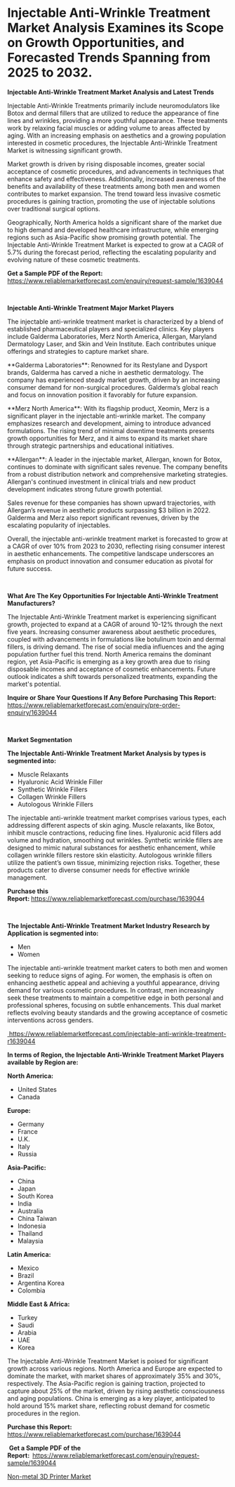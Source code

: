 <p><h1>Injectable Anti-Wrinkle Treatment Market Analysis Examines its Scope on Growth Opportunities, and Forecasted Trends Spanning from 2025 to 2032.</h1></p><p><strong>Injectable Anti-Wrinkle Treatment Market Analysis and Latest Trends</strong></p>
<p><p>Injectable Anti-Wrinkle Treatments primarily include neuromodulators like Botox and dermal fillers that are utilized to reduce the appearance of fine lines and wrinkles, providing a more youthful appearance. These treatments work by relaxing facial muscles or adding volume to areas affected by aging. With an increasing emphasis on aesthetics and a growing population interested in cosmetic procedures, the Injectable Anti-Wrinkle Treatment Market is witnessing significant growth.</p><p>Market growth is driven by rising disposable incomes, greater social acceptance of cosmetic procedures, and advancements in techniques that enhance safety and effectiveness. Additionally, increased awareness of the benefits and availability of these treatments among both men and women contributes to market expansion. The trend toward less invasive cosmetic procedures is gaining traction, promoting the use of injectable solutions over traditional surgical options.</p><p>Geographically, North America holds a significant share of the market due to high demand and developed healthcare infrastructure, while emerging regions such as Asia-Pacific show promising growth potential. The Injectable Anti-Wrinkle Treatment Market is expected to grow at a CAGR of 5.7% during the forecast period, reflecting the escalating popularity and evolving nature of these cosmetic treatments.</p></p>
<p><strong>Get a Sample PDF of the Report:&nbsp;</strong> <a href="https://www.reliablemarketforecast.com/enquiry/request-sample/1639044?utm_campaign=3089&utm_medium=2&utm_source=Github&utm_content=ia&utm_term=23032025&utm_id=injectable-anti-wrinkle-treatment">https://www.reliablemarketforecast.com/enquiry/request-sample/1639044</a></p>
<p>&nbsp;</p>
<p><strong>Injectable Anti-Wrinkle Treatment Major Market Players</strong></p>
<p><p>The injectable anti-wrinkle treatment market is characterized by a blend of established pharmaceutical players and specialized clinics. Key players include Galderma Laboratories, Merz North America, Allergan, Maryland Dermatology Laser, and Skin and Vein Institute. Each contributes unique offerings and strategies to capture market share.</p><p>**Galderma Laboratories**: Renowned for its Restylane and Dysport brands, Galderma has carved a niche in aesthetic dermatology. The company has experienced steady market growth, driven by an increasing consumer demand for non-surgical procedures. Galderma’s global reach and focus on innovation position it favorably for future expansion.</p><p>**Merz North America**: With its flagship product, Xeomin, Merz is a significant player in the injectable anti-wrinkle market. The company emphasizes research and development, aiming to introduce advanced formulations. The rising trend of minimal downtime treatments presents growth opportunities for Merz, and it aims to expand its market share through strategic partnerships and educational initiatives.</p><p>**Allergan**: A leader in the injectable market, Allergan, known for Botox, continues to dominate with significant sales revenue. The company benefits from a robust distribution network and comprehensive marketing strategies. Allergan's continued investment in clinical trials and new product development indicates strong future growth potential.</p><p>Sales revenue for these companies has shown upward trajectories, with Allergan’s revenue in aesthetic products surpassing $3 billion in 2022. Galderma and Merz also report significant revenues, driven by the escalating popularity of injectables.</p><p>Overall, the injectable anti-wrinkle treatment market is forecasted to grow at a CAGR of over 10% from 2023 to 2030, reflecting rising consumer interest in aesthetic enhancements. The competitive landscape underscores an emphasis on product innovation and consumer education as pivotal for future success.</p></p>
<p>&nbsp;</p>
<p><strong>What Are The Key Opportunities For Injectable Anti-Wrinkle Treatment Manufacturers?</strong></p>
<p><p>The Injectable Anti-Wrinkle Treatment market is experiencing significant growth, projected to expand at a CAGR of around 10-12% through the next five years. Increasing consumer awareness about aesthetic procedures, coupled with advancements in formulations like botulinum toxin and dermal fillers, is driving demand. The rise of social media influences and the aging population further fuel this trend. North America remains the dominant region, yet Asia-Pacific is emerging as a key growth area due to rising disposable incomes and acceptance of cosmetic enhancements. Future outlook indicates a shift towards personalized treatments, expanding the market's potential.</p></p>
<p><strong>Inquire or Share Your Questions If Any Before Purchasing This Report:</strong> <a href="https://www.reliablemarketforecast.com/enquiry/pre-order-enquiry/1639044?utm_campaign=3089&utm_medium=2&utm_source=Github&utm_content=ia&utm_term=23032025&utm_id=injectable-anti-wrinkle-treatment">https://www.reliablemarketforecast.com/enquiry/pre-order-enquiry/1639044</a></p>
<p>&nbsp;</p>
<p><strong>Market Segmentation</strong></p>
<p><strong>The Injectable Anti-Wrinkle Treatment Market Analysis by types is segmented into:</strong></p>
<p><ul><li>Muscle Relaxants</li><li>Hyaluronic Acid Wrinkle Filler</li><li>Synthetic Wrinkle Fillers</li><li>Collagen Wrinkle Fillers</li><li>Autologous Wrinkle Fillers</li></ul></p>
<p><p>The injectable anti-wrinkle treatment market comprises various types, each addressing different aspects of skin aging. Muscle relaxants, like Botox, inhibit muscle contractions, reducing fine lines. Hyaluronic acid fillers add volume and hydration, smoothing out wrinkles. Synthetic wrinkle fillers are designed to mimic natural substances for aesthetic enhancement, while collagen wrinkle fillers restore skin elasticity. Autologous wrinkle fillers utilize the patient’s own tissue, minimizing rejection risks. Together, these products cater to diverse consumer needs for effective wrinkle management.</p></p>
<p><strong>Purchase this Report:&nbsp;</strong><a href="https://www.reliablemarketforecast.com/purchase/1639044?utm_campaign=3089&utm_medium=2&utm_source=Github&utm_content=ia&utm_term=23032025&utm_id=injectable-anti-wrinkle-treatment">https://www.reliablemarketforecast.com/purchase/1639044</a></p>
<p>&nbsp;</p>
<p><strong>The Injectable Anti-Wrinkle Treatment Market Industry Research by Application is segmented into:</strong></p>
<p><ul><li>Men</li><li>Women</li></ul></p>
<p><p>The injectable anti-wrinkle treatment market caters to both men and women seeking to reduce signs of aging. For women, the emphasis is often on enhancing aesthetic appeal and achieving a youthful appearance, driving demand for various cosmetic procedures. In contrast, men increasingly seek these treatments to maintain a competitive edge in both personal and professional spheres, focusing on subtle enhancements. This dual market reflects evolving beauty standards and the growing acceptance of cosmetic interventions across genders.</p></p>
<p><a href="https://www.reliablemarketforecast.com/injectable-anti-wrinkle-treatment-r1639044?utm_campaign=3089&utm_medium=2&utm_source=Github&utm_content=ia&utm_term=23032025&utm_id=injectable-anti-wrinkle-treatment">&nbsp;https://www.reliablemarketforecast.com/injectable-anti-wrinkle-treatment-r1639044</a></p>
<p><strong>In terms of Region, the Injectable Anti-Wrinkle Treatment Market Players available by Region are:</strong></p>
<p>
    <p> <strong> North America: </strong>
        <ul>
            <li>United States</li>
            <li>Canada</li>
        </ul>
        </p> 
    <p> <strong> Europe: </strong>
        <ul>
            <li>Germany</li>
            <li>France</li>
            <li>U.K.</li>
            <li>Italy</li>
            <li>Russia</li>
        </ul>
        </p> 
    <p> <strong> Asia-Pacific: </strong>
        <ul>
            <li>China</li>
            <li>Japan</li>
            <li>South Korea</li>
            <li>India</li>
            <li>Australia</li>
            <li>China Taiwan</li>
            <li>Indonesia</li>
            <li>Thailand</li>
            <li>Malaysia</li>
        </ul>
        </p> 
    <p> <strong> Latin America: </strong>
        <ul>
            <li>Mexico</li>
            <li>Brazil</li>
            <li>Argentina Korea</li>
            <li>Colombia</li>
        </ul>
        </p> 
    <p> <strong> Middle East & Africa: </strong>
        <ul>
            <li>Turkey</li>
            <li>Saudi</li>
            <li>Arabia</li>
            <li>UAE</li>
            <li>Korea</li>
        </ul>
    </p>
    </p>
<p><p>The Injectable Anti-Wrinkle Treatment Market is poised for significant growth across various regions. North America and Europe are expected to dominate the market, with market shares of approximately 35% and 30%, respectively. The Asia-Pacific region is gaining traction, projected to capture about 25% of the market, driven by rising aesthetic consciousness and aging populations. China is emerging as a key player, anticipated to hold around 15% market share, reflecting robust demand for cosmetic procedures in the region.</p></p>
<p><strong>Purchase this Report: </strong><a href="https://www.reliablemarketforecast.com/purchase/1639044?utm_campaign=3089&utm_medium=2&utm_source=Github&utm_content=ia&utm_term=23032025&utm_id=injectable-anti-wrinkle-treatment">https://www.reliablemarketforecast.com/purchase/1639044</a></p>
<p>&nbsp;<strong>Get a Sample PDF of the Report:&nbsp;&nbsp;</strong><a href="https://www.reliablemarketforecast.com/enquiry/request-sample/1639044?utm_campaign=3089&utm_medium=2&utm_source=Github&utm_content=ia&utm_term=23032025&utm_id=injectable-anti-wrinkle-treatment">https://www.reliablemarketforecast.com/enquiry/request-sample/1639044</a></p>
<p><strong></strong></p>
<p><p><a href="https://github.com/jolinolooman/Market-Research-Report-List-1/blob/main/non-metal-3d-printer-market.md?utm_campaign=3089&utm_medium=2&utm_source=Github&utm_content=ia&utm_term=23032025&utm_id=injectable-anti-wrinkle-treatment">Non-metal 3D Printer Market</a></p></p>